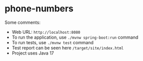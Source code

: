 # phone-numbers

Some comments:
- Web URL: ```http://localhost:8080```
- To run the application, use ```./mvnw spring-boot:run``` command
- To run tests, use ```./mvnw test``` command
- Test report can be seen here ```/target/site/index.html```
- Project uses Java 17
